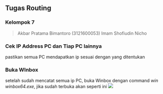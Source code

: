 ## Tugas Routing
### Kelompok 7
>Akbar Pratama Bimantoro (3121600053)
>Imam Shofiudin
>Nicho

### Cek IP Address PC dan Tiap PC lainnya
pastikan semua PC mendapatkan ip sesuai dengan yang ditentukan

### Buka WInbox
setelah sudah mencatat semua ip PC, buka Winbox dengan command *win winbox64.exe*, jika sudah terbuka akan seperti ini
![](assets/img1.jpg)

